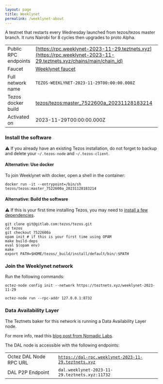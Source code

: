 ```yaml
---
layout: page
title: Weeklynet
permalink: /weeklynet-about
---
```


A testnet that restarts every Wednesday launched from tezos/tezos master branch. It runs Nairobi for 8 cycles then upgrades to proto Alpha.

| | |
|-------|---------------------|
| Public RPC endpoints | [https://rpc.weeklynet-2023-11-29.teztnets.xyz](https://rpc.weeklynet-2023-11-29.teztnets.xyz/chains/main/chain_id)<br/> |
| Faucet | [Weeklynet faucet](https://faucet.weeklynet-2023-11-29.teztnets.xyz) |
| Full network name | `TEZOS-WEEKLYNET-2023-11-29T00:00:00.000Z` |
| Tezos docker build | [tezos/tezos:master_7522600a_20231128183214](https://hub.docker.com/r/tezos/tezos/tags?page=1&ordering=last_updated&name=master_7522600a_20231128183214) |
| Activated on | 2023-11-29T00:00:00.000Z |





### Install the software

⚠️  If you already have an existing Tezos installation, do not forget to backup and delete your `~/.tezos-node` and `~/.tezos-client`.



#### Alternative: Use docker

To join Weeklynet with docker, open a shell in the container:

```
docker run -it --entrypoint=/bin/sh tezos/tezos:master_7522600a_20231128183214
```

#### Alternative: Build the software

⚠️  If this is your first time installing Tezos, you may need to [install a few dependencies](https://tezos.gitlab.io/introduction/howtoget.html#setting-up-the-development-environment-from-scratch).

```
git clone git@gitlab.com:tezos/tezos.git
cd tezos
git checkout 7522600a
opam init # if this is your first time using OPAM
make build-deps
eval $(opam env)
make
export PATH=$HOME/tezos/_build/install/default/bin/:$PATH
```

### Join the Weeklynet network

Run the following commands:

```
octez-node config init --network https://teztnets.xyz/weeklynet-2023-11-29

octez-node run --rpc-addr 127.0.0.1:8732
```




### Data Availability Layer

The Teztnets baker for this network is running a Data Availability Layer node.

For more info, read this [blog post from Nomadic Labs](https://research-development.nomadic-labs.com/data-availability-layer-tezos.html).

The DAL node is accessible with the following endpoints:

| | |
|-------|---------------------|
| Octez DAL Node RPC URL | [`https://dal-rpc.weeklynet-2023-11-29.teztnets.xyz`](https://dal-rpc.weeklynet-2023-11-29.teztnets.xyz) |
| DAL P2P Endpoint | `dal.weeklynet-2023-11-29.teztnets.xyz:11732` |





